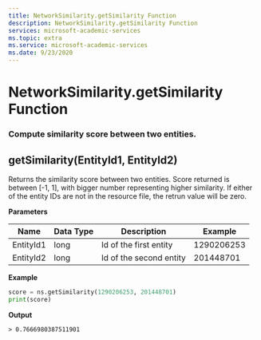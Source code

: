 ```yaml
---
title: NetworkSimilarity.getSimilarity Function
description: NetworkSimilarity.getSimilarity Function
services: microsoft-academic-services
ms.topic: extra
ms.service: microsoft-academic-services
ms.date: 9/23/2020
---
```

# NetworkSimilarity.getSimilarity Function

### Compute similarity score between two entities.

## getSimilarity(EntityId1, EntityId2)

Returns the similarity score between two entities.
Score returned is between [-1, 1], with bigger number representing higher similarity.
If either of the entity IDs are not in the resource file, the retrun value will be zero.

**Parameters**

Name | Data Type | Description | Example
--- | --- | --- | ---
EntityId1 | long | Id of the first entity | 1290206253
EntityId2 | long | Id of the second entity | 201448701

**Example**

   ```Python
   score = ns.getSimilarity(1290206253, 201448701)
   print(score)
   ```

**Output**

    > 0.7666980387511901
